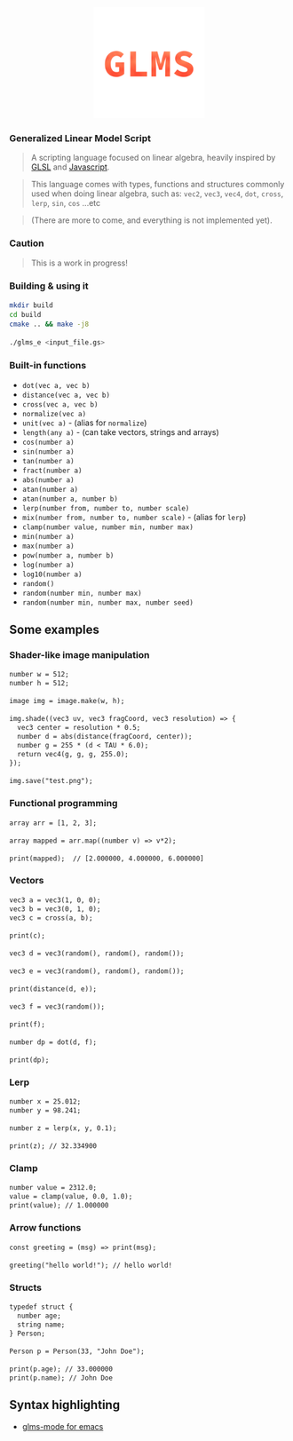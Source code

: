 <div align="center" style="text-align: center;">
  <img width="200" src="glms.png"/>
</div>

### Generalized Linear Model Script
> A scripting language focused on linear algebra, heavily inspired by [GLSL](https://en.wikipedia.org/wiki/OpenGL_Shading_Language)
> and [Javascript](https://en.wikipedia.org/wiki/JavaScript).

> This language comes with types, functions and structures commonly used when doing linear algebra,
> such as: `vec2`, `vec3`, `vec4`, `dot`, `cross`, `lerp`, `sin`, `cos` ...etc

> (There are more to come, and everything is not implemented yet).

### Caution
> This is a work in progress!

### Building & using it
```bash
mkdir build
cd build
cmake .. && make -j8

./glms_e <input_file.gs>
```

### Built-in functions
* `dot(vec a, vec b)`
* `distance(vec a, vec b)`
* `cross(vec a, vec b)`
* `normalize(vec a)`
* `unit(vec a)` - (alias for `normalize`)
* `length(any a)` - (can take vectors, strings and arrays) 
* `cos(number a)`
* `sin(number a)`
* `tan(number a)`
* `fract(number a)`
* `abs(number a)`
* `atan(number a)`
* `atan(number a, number b)`
* `lerp(number from, number to, number scale)`
* `mix(number from, number to, number scale)` - (alias for `lerp`)
* `clamp(number value, number min, number max)`
* `min(number a)`
* `max(number a)`
* `pow(number a, number b)`
* `log(number a)`
* `log10(number a)`
* `random()`
* `random(number min, number max)`
* `random(number min, number max, number seed)`

## Some examples

### Shader-like image manipulation
```
number w = 512;
number h = 512;

image img = image.make(w, h);

img.shade((vec3 uv, vec3 fragCoord, vec3 resolution) => {
  vec3 center = resolution * 0.5;
  number d = abs(distance(fragCoord, center));
  number g = 255 * (d < TAU * 6.0);
  return vec4(g, g, g, 255.0);
});

img.save("test.png");
```

### Functional programming
```
array arr = [1, 2, 3];

array mapped = arr.map((number v) => v*2);

print(mapped);  // [2.000000, 4.000000, 6.000000]
```

### Vectors
```
vec3 a = vec3(1, 0, 0);
vec3 b = vec3(0, 1, 0);
vec3 c = cross(a, b);

print(c);

vec3 d = vec3(random(), random(), random());

vec3 e = vec3(random(), random(), random());

print(distance(d, e));

vec3 f = vec3(random());

print(f);

number dp = dot(d, f);

print(dp);
```

### Lerp
```
number x = 25.012;
number y = 98.241;

number z = lerp(x, y, 0.1);

print(z); // 32.334900
```

### Clamp
```
number value = 2312.0;
value = clamp(value, 0.0, 1.0);
print(value); // 1.000000
```

### Arrow functions
```
const greeting = (msg) => print(msg);

greeting("hello world!"); // hello world!
```

### Structs
```
typedef struct {
  number age;
  string name;
} Person;

Person p = Person(33, "John Doe");

print(p.age); // 33.000000
print(p.name); // John Doe
```

## Syntax highlighting
* [glms-mode for emacs](https://github.com/sebbekarlsson/glms-mode)

